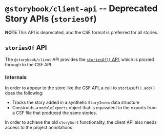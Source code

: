 # `@storybook/client-api` -- Deprecated Story APIs (`storiesOf`)

**NOTE** This API is deprecated, and the CSF format is preferred for all stories.

## `storiesOf` API

The `@storybook/client` API provides the [`storiesOf()` API](./docs/storiesOf.md), which is proxied through to the CSF API.

### Internals

In order to appear to the store like the CSF API, a call to `storiesOf().add()` does the following:

- Tracks the story added in a synthetic `StoryIndex` data structure
- Constructs a `moduleExports` object that is equivalent to the exports from a CSF file that produced the same stories.

In order to achieve the old `storySort` functionality, the client API also needs access to the project annotations.
